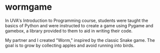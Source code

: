 # wormgame

In UVA's Introduction to Programming course, students were taught the basics of Python and were instructed to create a game using Pygame and gamebox, a library provided to them to aid in writing their code.

My partner and I created "Worm," inspired by the classic Snake game. The goal is to grow by collecting apples and avoid running into birds.
